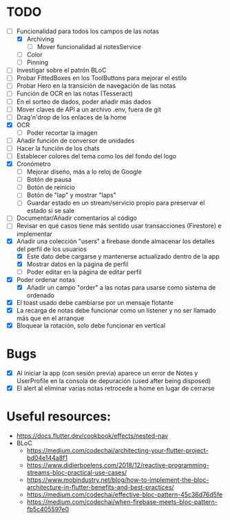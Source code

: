 # TODO
- [ ] Funcionalidad para todos los campos de las notas
  - [x] Archiving
    - [ ] Mover funcionalidad al notesService
  - [ ] Color
  - [ ] Pinning
- [ ] Investigar sobre el patrón BLoC
- [ ] Probar FittedBoxes en los ToolButtons para mejorar el estilo
- [ ] Probar Hero en la transición de navegación de las notas
- [ ] Función de OCR en las notas (Tesseract)
- [ ] En el sorteo de dados, poder añadir más dados
- [ ] Mover claves de API a un archivo .env, fuera de git
- [ ] Drag'n'drop de los enlaces de la home
- [x] OCR
  - [ ] Poder recortar la imagen
- [ ] Añadir función de conversor de unidades
- [ ] Hacer la función de los chats
- [ ] Establecer colores del tema como los del fondo del logo
- [x] Cronómetro
  - [ ] Mejorar diseño, más a lo reloj de Google
  - [ ] Botón de pausa
  - [ ] Botón de reinicio
  - [ ] Botón de "lap" y mostrar "laps"
  - [ ] Guardar estado en un stream/servicio propio para preservar el estado si se sale
- [ ] Documentar/Añadir comentarios al código
- [ ] Revisar en qué casos tiene más sentido usar transacciones (Firestore) e implementar
- [x] Añadir una colección "users" a firebase donde almacenar los detalles del perfil de los usuarios
  - [x] Este dato debe cargarse y mantenerse actualizado dentro de la app
  - [x] Mostrar datos en la página de perfil
  - [ ] Poder editar en la página de editar perfil
- [x] Poder ordenar notas
  - [x] Añadir un campo "order" a las notas para usarse como sistema de ordenado
- [x] El toast usado debe cambiarse por un mensaje flotante
- [x] La recarga de notas debe funcionar como un listener y no ser llamado más que en el arranque
- [x] Bloquear la rotación, solo debe funcionar en vertical

# Bugs
- [x] Al iniciar la app (con sesión previa) aparece un error de Notes y UserProfile en la consola de depuración (used after being disposed)
- [x] El alert al eliminar varias notas retrocede a home en lugar de cerrarse

# Useful resources:
- https://docs.flutter.dev/cookbook/effects/nested-nav
- BLoC
  - https://medium.com/codechai/architecting-your-flutter-project-bd04e144a8f1
  - https://www.didierboelens.com/2018/12/reactive-programming-streams-bloc-practical-use-cases/
  - https://www.mobindustry.net/blog/how-to-implement-the-bloc-architecture-in-flutter-benefits-and-best-practices/
  - https://medium.com/codechai/effective-bloc-pattern-45c36d76d5fe
  - https://medium.com/codechai/when-firebase-meets-bloc-pattern-fb5c405597e0
